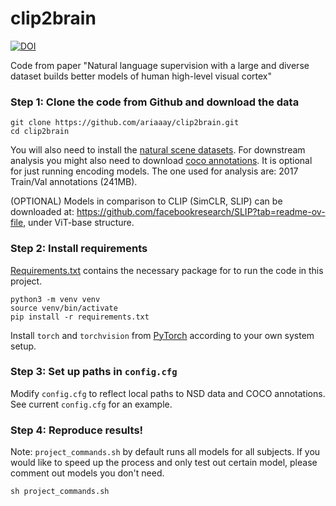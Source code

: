 # clip2brain
[![DOI](https://zenodo.org/badge/663684836.svg)](https://zenodo.org/badge/latestdoi/663684836)

Code from paper "Natural language supervision with a large and diverse dataset builds better models of human high-level visual cortex"

### Step 1: Clone the code from Github and download the data
```
git clone https://github.com/ariaaay/clip2brain.git
cd clip2brain
```
You will also need to install the [natural scene datasets](https://naturalscenesdataset.org/).
For downstream analysis you might also need to download [coco annotations](https://cocodataset.org/#download). It is optional for just running encoding models. The one used for analysis are: 2017 Train/Val annotations (241MB).

(OPTIONAL) Models in comparison to CLIP (SimCLR, SLIP) can be downloaded at: https://github.com/facebookresearch/SLIP?tab=readme-ov-file, under ViT-base structure.

### Step 2: Install requirements
[Requirements.txt](https://github.com/ariaaay/clip2brain/blob/main/requirements.txt) contains the necessary package for to run the code in this project.
```
python3 -m venv venv
source venv/bin/activate
pip install -r requirements.txt
```
Install `torch` and `torchvision` from [PyTorch](https://pytorch.org/) according to your own system setup. 

### Step 3: Set up paths in `config.cfg`
Modify `config.cfg` to reflect local paths to NSD data and COCO annotations.
See current `config.cfg` for an example.

### Step 4: Reproduce results!
Note: `project_commands.sh` by default runs all models for all subjects. If you would like to speed up the process and only test out certain model, please comment out models you don't need.
```
sh project_commands.sh
```
